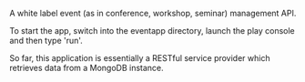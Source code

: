 A white label event (as in conference, workshop, seminar) management API.

To start the app, switch into the eventapp directory, launch the play console and then type 'run'.

So far, this application is essentially a RESTful service provider which retrieves data from a MongoDB instance.
